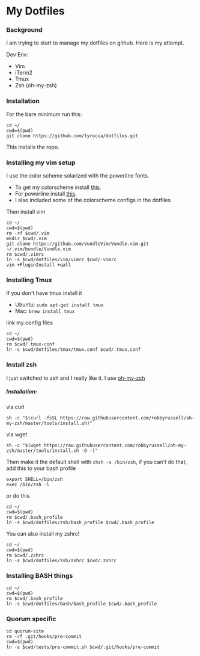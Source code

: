 # My Dotfiles

### Background
I am trying to start to manage my dotfiles on github. Here is my attempt.

Dev Env:
- Vim
- iTerm2
- Tmux
- Zsh (oh-my-zsh)

### Installation
For the bare minimum run this:
```
cd ~/
cwd=$(pwd)
git clone https://github.com/tyrocca/dotfiles.git
```
This installs the repo.

### Installing my vim setup
I use the color scheme solarized with the powerline fonts. 
- To get my colorscheme install [this](http://ethanschoonover.com/solarized).
- For powerline install [this](https://github.com/powerline/fonts).
- I also included some of the colorscheme configs in the dotfiles

Then install vim
```
cd ~/
cwd=$(pwd)
rm -rf $cwd/.vim
mkdir $cwd/.vim
git clone https://github.com/VundleVim/Vundle.vim.git ~/.vim/bundle/Vundle.vim
rm $cwd/.vimrc
ln -s $cwd/dotfiles/vim/vimrc $cwd/.vimrc
vim +PluginInstall +qall
```

### Installing Tmux
If you don't have tmux install it
- Ubuntu: `sudo apt-get install tmux`
- Mac: `brew install tmux`

link my config files
```
cd ~/
cwd=$(pwd)
rm $cwd/.tmux-conf
ln -s $cwd/dotfiles/tmux/tmux.conf $cwd/.tmux.conf
```

### Install zsh
I just switched to zsh and I really like it. I use [oh-my-zsh](https://github.com/robbyrussell/oh-my-zsh)

##### Installation:
via curl
```
sh -c "$(curl -fsSL https://raw.githubusercontent.com/robbyrussell/oh-my-zsh/master/tools/install.sh)"
```
via wget
```
sh -c "$(wget https://raw.githubusercontent.com/robbyrussell/oh-my-zsh/master/tools/install.sh -O -)"
```
Then make it the default shell with `chsh -s /bin/zsh`, if you can't do that, add this to your bash profile
```
export SHELL=/bin/zsh
exec /bin/zsh -l
```
or do this
```
cd ~/
cwd=$(pwd)
rm $cwd/.bash_profile
ln -s $cwd/dotfiles/zsh/bash_profile $cwd/.bash_profile
```

You can also install my zshrc!
```
cd ~/
cwd=$(pwd)
rm $cwd/.zshrc
ln -s $cwd/dotfiles/zsh/zshrc $cwd/.zshrc
```

### Installing BASH things
```
cd ~/
cwd=$(pwd)
rm $cwd/.bash_profile
ln -s $cwd/dotfiles/bash/bash_profile $cwd/.bash_profile
```


### Quorum specific
```
cd quorum-site
rm -rf .git/hooks/pre-commit
cwd=$(pwd)
ln -s $cwd/tests/pre-commit.sh $cwd/.git/hooks/pre-commit
```

